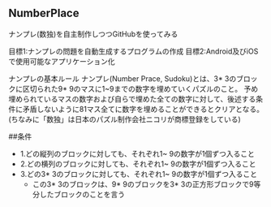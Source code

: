 ## NumberPlace
ナンプレ(数独)を自主制作しつつGitHubを使ってみる

目標1:ナンプレの問題を自動生成するプログラムの作成
目標2:Android及びiOSで使用可能なアプリケーション化

ナンプレの基本ルール
ナンプレ(Number Prace, Sudoku)とは、3* 3のブロックに区切られた9* 9のマスに1~9までの数字を埋めていくパズルのこと。
予め埋められているマスの数字および自らで埋めた全ての数字に対して、後述する条件に矛盾しないように81マス全てに数字を埋めることができるとクリアとなる。
(ちなみに「数独」は日本のパズル制作会社ニコリが商標登録をしている)

##条件  
-  1.どの縦列のブロックに対しても、それぞれ1~ 9の数字が1個ずつ入ること  
-  2.どの横列のブロックに対しても、それぞれ1~ 9の数字が1個ずつ入ること  
-  3.どの3* 3のブロックに対しても、それぞれ1~ 9の数字が1個ずつ入ること
    -  この3* 3のブロックは、9* 9のブロックを3* 3の正方形ブロックで9等分したブロックのことを言う  
